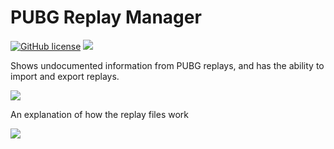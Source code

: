 # PUBG Replay Manager
[![GitHub license](https://img.shields.io/github/license/EpicKitten/PUBG-Replay-Manager.svg)](https://github.com/EpicKitten/PUBG-Replay-Manager/blob/master/LICENSE) ![](https://img.shields.io/badge/Downloads-1K%2B-brightgreen.svg)

Shows undocumented information from PUBG replays, and has the ability to import and export replays.

![](https://i.imgur.com/1o6TqVy.jpg)


An explanation of how the replay files work

![](https://i.imgur.com/acGmGMf.jpg)
